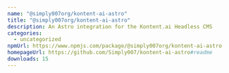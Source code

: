 ```yaml
---
name: "@simply007org/kontent-ai-astro"
title: "@simply007org/kontent-ai-astro"
description: An Astro integration for the Kontent.ai Headless CMS
categories:
  - uncategorized
npmUrl: https://www.npmjs.com/package/@simply007org/kontent-ai-astro
homepageUrl: https://github.com/Simply007/kontent-ai-astro#readme
downloads: 15
---
```

